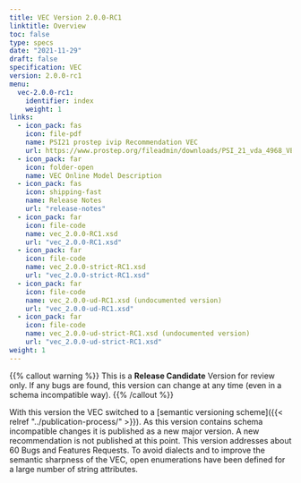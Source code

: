 ```yaml
---
title: VEC Version 2.0.0-RC1
linktitle: Overview
toc: false
type: specs
date: "2021-11-29"
draft: false
specification: VEC
version: 2.0.0-rc1
menu:
  vec-2.0.0-rc1:
    identifier: index
    weight: 1
links:
  - icon_pack: fas
    icon: file-pdf
    name: PSI21 prostep ivip Recommendation VEC
    url: https://www.prostep.org/fileadmin/downloads/PSI_21_vda_4968_VEC_Specification_v1.2_pub_RZ.pdf
  - icon_pack: far
    icon: folder-open
    name: VEC Online Model Description
  - icon_pack: fas
    icon: shipping-fast
    name: Release Notes
    url: "release-notes"
  - icon_pack: far
    icon: file-code
    name: vec_2.0.0-RC1.xsd
    url: "vec_2.0.0-RC1.xsd"
  - icon_pack: far
    icon: file-code
    name: vec_2.0.0-strict-RC1.xsd
    url: "vec_2.0.0-strict-RC1.xsd"
  - icon_pack: far
    icon: file-code
    name: vec_2.0.0-ud-RC1.xsd (undocumented version)
    url: "vec_2.0.0-ud-RC1.xsd"
  - icon_pack: far
    icon: file-code
    name: vec_2.0.0-ud-strict-RC1.xsd (undocumented version)
    url: "vec_2.0.0-ud-strict-RC1.xsd"
weight: 1
---
```


{{% callout warning %}}
This is a **Release Candidate** Version for review only. If any bugs are found, this version can change at any time (even in a schema incompatible way).
{{% /callout %}}

With this version the VEC switched to a [semantic versioning scheme]({{< relref "../publication-process/" >}}). As this version contains schema incompatible changes it is published as a new major version. A new recommendation is not published at this point. This version addresses about 60 Bugs and Features Requests. To avoid dialects and to improve the semantic sharpness of the VEC, open enumerations have been defined for a large number of string attributes.

<!--more-->
